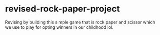 # revised-rock-paper-project
Revising by building this simple game that is rock paper and scissor which we use to play for opting winners in our childhood lol.
